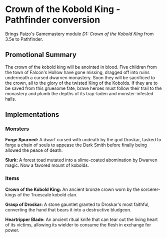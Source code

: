 # Crown of the Kobold King - Pathfinder conversion
Brings Paizo's Gamemastery module *D1: Crown of the Kobold King* from 3.5e to Pathfinder.

## Promotional Summary
The crown of the kobold king will be anointed in blood. Five children from the town of Falcon's Hollow have gone missing, dragged off into ruins underneath a cursed dwarven monastery. Soon they will be sacrificed to the crown, all to the glory of the twisted King of the Kobolds. If they are to be saved from this gruesome fate, brave heroes must follow their trail to the monastery and plumb the depths of its trap-laden and monster-infested halls.

## Implementations
### Monsters
**Forge Spurned:** A dwarf cursed with undeath by the god Droskar, tasked to forge a chain of souls to appease the Dark Smith before finally being allowed the peace of death.

**Slurk:** A forest toad mutated into a slime-coated abomination by Dwarven magic. Now a favored mount of kobolds.

### Items
**Crown of the Kobold King:** An ancient bronze crown worn by the sorcerer-kings of the Truescale kobold clan.

**Grasp of Droskar:** A stone gauntlet granted to Droskar's most faithful, converting the hand that bears it into a destructive bludgeon.

**Heartripper Blade:** An ancient ritual knife that can tear out the living heart of its victims, allowing its wielder to consume the flesh in exchange for power.